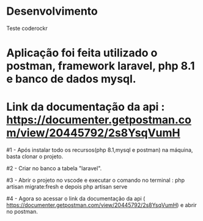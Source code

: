 # Desenvolvimento
Teste coderockr

# Aplicação foi feita utilizado o postman, framework laravel, php 8.1 e banco de dados mysql.
# Link da documentação da api : https://documenter.getpostman.com/view/20445792/2s8YsqVumH

#1 - Após instalar todo os recursos(php 8.1,mysql e postman) na máquina, basta clonar o projeto.

#2 - Criar no banco a tabela "laravel".

#3 - Abrir o projeto no vscode e executar o comando no terminal : php artisan migrate:fresh e depois php artisan serve

#4 - Agora so acessar o link da documentação da api ( https://documenter.getpostman.com/view/20445792/2s8YsqVumH) e abrir no postman.
